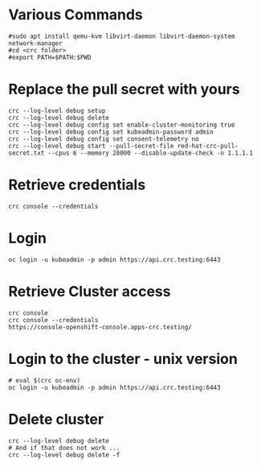 # Various Commands

```
#sudo apt install qemu-kvm libvirt-daemon libvirt-daemon-system network-manager
#cd <crc folder>
#export PATH=$PATH:$PWD
```

# Replace the pull secret with yours
```
crc --log-level debug setup
crc --log-level debug delete
crc --log-level debug config set enable-cluster-monitoring true
crc --log-level debug config set kubeadmin-password admin
crc --log-level debug config set consent-telemetry no
crc --log-level debug start --pull-secret-file red-hat-crc-pull-secret.txt --cpus 6 --memory 28000 --disable-update-check -n 1.1.1.1
```

# Retrieve credentials
```
crc console --credentials
```

# Login
```
oc login -u kubeadmin -p admin https://api.crc.testing:6443
```

# Retrieve Cluster access
```
crc console
crc console --credentials
https://console-openshift-console.apps-crc.testing/
```

# Login to the cluster - unix version
```
# eval $(crc oc-env)
oc login -u kubeadmin -p admin https://api.crc.testing:6443
```

# Delete cluster
```
crc --log-level debug delete
# And if that does not work ...
crc --log-level debug delete -f
```



